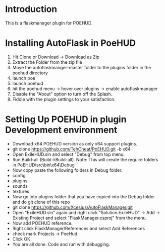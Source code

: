 # Introduction
This is a flaskmanager plugin for POEHUD.

# Installing AutoFlask in PoeHUD
1. Hit Clone or Download -> Download as Zip
2. Extract the Folder from the zip file
3. Move the autoflaskmanger-master folder to the plugins folder in the poehud directory
4. launch poe
5. launch poehud
6. hit the poehud menu -> hover over plugins -> enable autoflaskmanager
7. Disable the "About" option to turn off the Splash.
8. Fiddle with the plugin settings to your satisfaction. 

# Setting Up POEHUD in plugin Development environment
- Download x64 POEHUD version as only x64 support plugins.
 - git clone https://github.com/TehCheat/PoEHUD.git -b x64
- Open ExileHUD.sln and select "Debug" from top menu.
- Run Build-all (Build->Build-all). Note: This will create the require folders in PoEHUD\src\bin\x64\Debug
- Now copy paste the following folders in Debug folder.
 - config
 - plugins
 - sounds
 - textures
- Now go into plugins folder that you have copied into the Debug folder and do git clone of this repo
 - git clone https://github.com/Xcesius/AutoFlaskManager.git
- Open "ExileHUD.sln" again and right click "Solution ExileHUD" -> Add -> Existing Project
	and select "FlaskManager.csproj" from the menu.
- Now add POEHUD reference.
 - Right click FlaskManager/References and select Add References
 - check mark Projects -> PoeHud
 - Click OK
- You are all done. Code and run with debugging.
